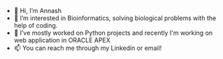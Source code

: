- 👋 Hi, I’m Annash
- 📌 I’m interested in Bioinformatics, solving biological problems with the help of coding.
- 🌱 I’ve mostly worked on Python projects and recently I'm working on web application in ORACLE APEX
- 📫 You can reach me through my Linkedin or email!
